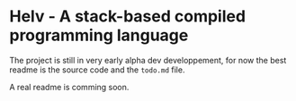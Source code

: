 
# Helv - A stack-based compiled programming language

The project is still in very early alpha dev developpement, for now the best readme is the source code and the `todo.md` file.

A real readme is comming soon.

